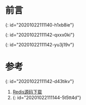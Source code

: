 # 前言
{: id="20201022111140-h1xb8ie"}

{: id="20201022111142-qxxx0ki"}

{: id="20201022111142-yu3j19v"}

# 参考
{: id="20201022111142-d43tikv"}

1. [Redis源码下载](https://github.com/redis/redis/releases)
2. [](https://blog.huangz.me/diary/2014/how-to-read-redis-source-code.html)
{: id="20201022111144-5t5tt4d"}
